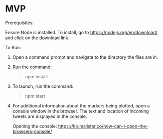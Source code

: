 # MVP

Prerequisites:

Ensure Node is installed.
	To install, go to https://nodejs.org/en/download/ and click on the download link.

To Run:
1. Open a command prompt and navigate to the directory the files are in.

2. Run the command:
	> npm install 
	
3. To launch, run the command:
	> npm start
	
4. For additional information about the markers being plotted, open a console window in the browser. The text and location of incoming tweets are displayed in the console.

	Opening the console: https://kb.mailster.co/how-can-i-open-the-browsers-console/
